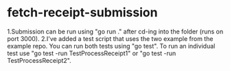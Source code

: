 # fetch-receipt-submission

1.Submission can be run using "go run ." after cd-ing into the folder (runs on port 3000).
2.I've added a test script that uses the two example from the example repo. You can run both tests using "go test". To run an individual test use "go test -run TestProcessReceipt1" or "go test -run TestProcessReceipt2". 

